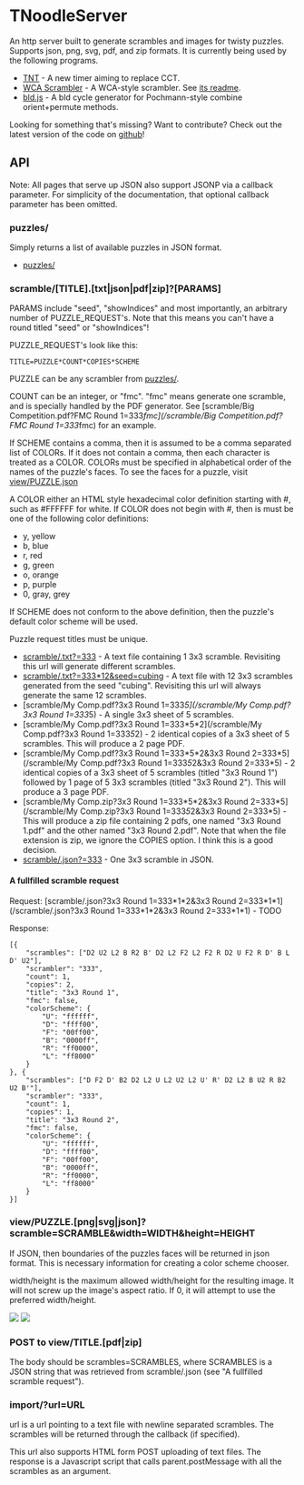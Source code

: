 # TNoodleServer #

An http server built to generate scrambles and images for twisty puzzles. Supports json, png, svg, pdf, and zip formats.  It is currently being used by the following programs.

* [TNT](/tnt/) - A new timer aiming to replace CCT.
* [WCA Scrambler](/scramble) - A WCA-style scrambler. See [its readme](/readme/scramble).
* [bld.js](/tnt/bld.html) - A bld cycle generator for Pochmann-style combine orient+permute methods.

Looking for something that's missing? Want to contribute? Check out the latest version of the code on [github](http://github.com/cubing/tnoodle)!

## API ##

Note: All pages that serve up JSON also support JSONP via a callback parameter. For simplicity of the documentation, that optional callback parameter has been omitted.

### puzzles/ ###

Simply returns a list of available puzzles in JSON format.

* [puzzles/](/puzzles/)

### scramble/[TITLE].[txt|json|pdf|zip]?[PARAMS] ###

PARAMS include "seed", "showIndices" and most importantly, an arbitrary number of PUZZLE_REQUEST's. Note that this means you can't have a round titled "seed" or "showIndices"!

PUZZLE_REQUEST's look like this:

	TITLE=PUZZLE*COUNT*COPIES*SCHEME

PUZZLE can be any scrambler from [puzzles/](/puzzles/).

COUNT can be an integer, or "fmc". "fmc" means generate one scramble, and is specially handled by the PDF generator. See [scramble/Big Competition.pdf?FMC Round 1=333*fmc](/scramble/Big Competition.pdf?FMC Round 1=333*fmc) for an example.

If SCHEME contains a comma, then it is assumed to be a comma separated list of COLORs. If it does not contain a comma, then each character is treated as a COLOR. COLORs must be specified in alphabetical order of the names of the puzzle's faces. To see the faces for a puzzle, visit [view/PUZZLE.json](/view/PUZZLE.json)

A COLOR either an HTML style hexadecimal color definition starting with #, such as #FFFFFF for white. If COLOR does not begin with #, then is must be one of the following color definitions:

* y, yellow
* b, blue
* r, red
* g, green
* o, orange
* p, purple
* 0, gray, grey

If SCHEME does not conform to the above definition, then the puzzle's default color scheme will be used.

Puzzle request titles must be unique.

* [scramble/.txt?=333](/scramble/.txt?=333) - A text file containing 1 3x3 scramble. Revisiting this url will generate different scrambles.
* [scramble/.txt?=333*12&seed=cubing](/scramble/.txt?=333*12&seed=cubing) - A text file with 12 3x3 scrambles generated from the seed "cubing". Revisiting this url will always generate the same 12 scrambles.
* [scramble/My Comp.pdf?3x3 Round 1=333*5](/scramble/My Comp.pdf?3x3 Round 1=333*5) - A single 3x3 sheet of 5 scrambles.
* [scramble/My Comp.pdf?3x3 Round 1=333\*5\*2](/scramble/My Comp.pdf?3x3 Round 1=333*5*2) - 2 identical copies of a 3x3 sheet of 5 scrambles. This will produce a 2 page PDF.
* [scramble/My Comp.pdf?3x3 Round 1=333\*5\*2&3x3 Round 2=333\*5](/scramble/My Comp.pdf?3x3 Round 1=333*5*2&3x3 Round 2=333*5) - 2 identical copies of a 3x3 sheet of 5 scrambles (titled "3x3 Round 1") 
followed by 1 page of 5 3x3 scrambles (titled "3x3 Round 2"). This will produce a 3 page PDF.
* [scramble/My Comp.zip?3x3 Round 1=333\*5\*2&3x3 Round 2=333\*5](/scramble/My Comp.zip?3x3 Round 1=333*5*2&3x3 Round 2=333*5) - This will produce a zip file containing 2 pdfs, one named "3x3 Round 1.pdf" and the other named "3x3 Round 2.pdf". Note that when the file extension is zip, we ignore the COPIES option. I think this is a good decision.
* [scramble/.json?=333](/scramble/.json?=333) - One 3x3 scramble in JSON.


#### A fullfilled scramble request ####
Request: [scramble/.json?3x3 Round 1=333\*1\*2&3x3 Round 2=333\*1\*1](/scramble/.json?3x3 Round 1=333\*1\*2&3x3 Round 2=333\*1\*1) - TODO

Response:

	[{
	    "scrambles": ["D2 U2 L2 B R2 B' D2 L2 F2 L2 F2 R D2 U F2 R D' B L D' U2"],
	    "scrambler": "333",
	    "count": 1,
	    "copies": 2,
	    "title": "3x3 Round 1",
	    "fmc": false,
	    "colorScheme": {
	        "U": "ffffff",
	        "D": "ffff00",
	        "F": "00ff00",
	        "B": "0000ff",
	        "R": "ff0000",
	        "L": "ff8000"
	    }
	}, {
	    "scrambles": ["D F2 D' B2 D2 L2 U L2 U2 L2 U' R' D2 L2 B U2 R B2 U2 B'"],
	    "scrambler": "333",
	    "count": 1,
	    "copies": 1,
	    "title": "3x3 Round 2",
	    "fmc": false,
	    "colorScheme": {
	        "U": "ffffff",
	        "D": "ffff00",
	        "F": "00ff00",
	        "B": "0000ff",
	        "R": "ff0000",
	        "L": "ff8000"
	    }
	}]


### view/PUZZLE.[png|svg|json]?scramble=SCRAMBLE&width=WIDTH&height=HEIGHT ###

If JSON, then boundaries of the puzzles faces will be returned in json format. This is necessary information for creating a color scheme chooser.

width/height is the maximum allowed width/height for the resulting image. It will not screw up the image's aspect ratio. If 0, it will attempt to use the preferred width/height.

<a href="view/sq1.png?scramble=(3, 3) /"><img src="view/sq1.png?scramble=(3, 3) /" /></a>
<a href="view/sq1.svg?scramble=(3, 3) /"><img src="view/sq1.svg?scramble=(3, 3) /" /></a>

### POST to view/TITLE.[pdf|zip] ###

The body should be scrambles=SCRAMBLES, where SCRAMBLES is a JSON string that was retrieved from scramble/.json (see "A fullfilled scramble request").

### import/?url=URL ###
url is a url pointing to a text file with newline separated scrambles.
The scrambles will be returned through the callback (if specified).

This url also supports HTML form POST uploading of text files. The response is a Javascript script that calls parent.postMessage with all the scrambles as an argument.

